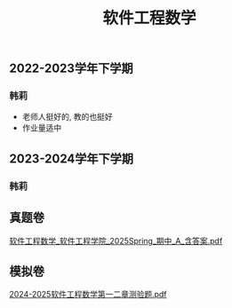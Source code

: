 ﻿---
title: 软件工程数学
dir:
  link: true
---


## 2022-2023学年下学期

### 韩莉

- 老师人挺好的, 教的也挺好
- 作业量适中

## 2023-2024学年下学期

### 韩莉

## 真题卷

[软件工程数学_软件工程学院_2025Spring_期中_A_含答案.pdf](../res/%E8%BD%AF%E4%BB%B6%E5%B7%A5%E7%A8%8B%E5%AD%A6%E9%99%A2/%E8%BD%AF%E4%BB%B6%E5%B7%A5%E7%A8%8B%E6%95%B0%E5%AD%A6/%E7%9C%9F%E9%A2%98%E5%8D%B7/%E8%BD%AF%E4%BB%B6%E5%B7%A5%E7%A8%8B%E6%95%B0%E5%AD%A6_%E8%BD%AF%E4%BB%B6%E5%B7%A5%E7%A8%8B%E5%AD%A6%E9%99%A2_2025Spring_%E6%9C%9F%E4%B8%AD_A_%E5%90%AB%E7%AD%94%E6%A1%88.pdf)

## 模拟卷

[2024-2025软件工程数学第一二章测验题.pdf](../res/%E8%BD%AF%E4%BB%B6%E5%B7%A5%E7%A8%8B%E5%AD%A6%E9%99%A2/%E8%BD%AF%E4%BB%B6%E5%B7%A5%E7%A8%8B%E6%95%B0%E5%AD%A6/%E6%A8%A1%E6%8B%9F%E5%8D%B7/2024-2025%E8%BD%AF%E4%BB%B6%E5%B7%A5%E7%A8%8B%E6%95%B0%E5%AD%A6%E7%AC%AC%E4%B8%80%E4%BA%8C%E7%AB%A0%E6%B5%8B%E9%AA%8C%E9%A2%98.pdf)
